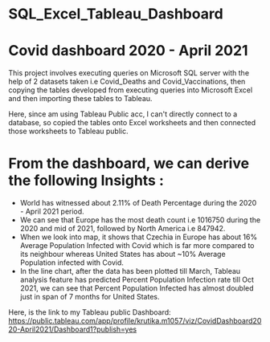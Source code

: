 # SQL_Excel_Tableau_Dashboard
# Covid dashboard 2020 - April 2021

This project involves executing queries on Microsoft SQL server with the help of 2 datasets taken i.e Covid_Deaths and Covid_Vaccinations, then copying the tables developed from executing queries into Microsoft Excel and then importing these tables to Tableau.

  Here, since am using Tableau Public acc, I can't directly connect to a database, so copied the tables onto Excel worksheets and then connected those worksheets to Tableau public.

# From the dashboard, we can derive the following Insights :
- World has witnessed about 2.11% of Death Percentage during the 2020 - April 2021 period.
- We can see that Europe has the most death count i.e 1016750 during the 2020 and mid of 2021, followed by North America i.e 847942.
- When we look into map, it shows that Czechia in Europe has about 16% Average Population Infected with Covid which is far more compared to its neighbour whereas United States has about ~10% Average Population infected with Covid.
- In the line chart, after  the data has been plotted till March, Tableau analysis feature has predicted
 Percent Population Infection rate till Oct 2021, we can see that Percent Population Infected has almost doubled just in span of 7 months for United States.



Here, is the link to my Tableau public Dashboard: https://public.tableau.com/app/profile/krutika.m1057/viz/CovidDashboard2020-April2021/Dashboard1?publish=yes

